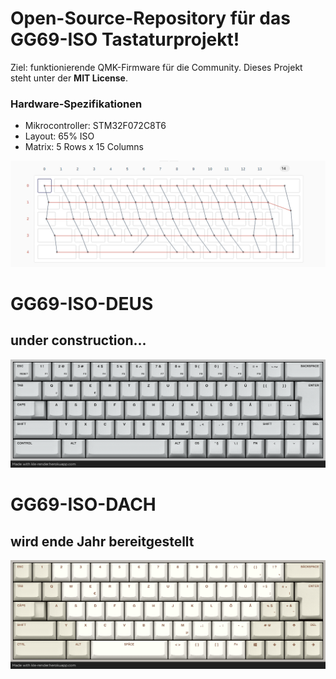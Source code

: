 
# Open-Source-Repository für das GG69-ISO Tastaturprojekt!
Ziel: funktionierende QMK-Firmware für die Community.
Dieses Projekt steht unter der **MIT License**.

### Hardware-Spezifikationen
* Mikrocontroller: STM32F072C8T6
* Layout: 65% ISO
* Matrix: 5 Rows x 15 Columns

![DACH MATRIX](images/gg69_matrix.png)

# GG69-ISO-DEUS
## under construction...
![DACH LAYOUT](images/gg69_deus_keymaping.png)

# GG69-ISO-DACH
## wird ende Jahr bereitgestellt
![DACH LAYOUT](images/gg69_keymaping.png)
